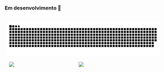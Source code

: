 
### Em desenvolvimento 🌱

<div style="display: flex; margin: 0px; padding: 0px; justify-content: space-evenly; flex-wrap:wrap">
    <img width="98%" style="margin: 20px 0px" src="github-user-contribution.svg">
    <img width="41.9%" src="https://github-readme-stats.vercel.app/api/top-langs/?username=anuraghazra&theme=merko&layout=compact"/>
    <img width="50%" src="https://github-readme-stats.vercel.app/api?username=gabrielgusn&show_icons=true&theme=merko"/>
</div>

<!--
**gabrielgusn/gabrielgusn** is a ✨ _special_ ✨ repository because its `README.md` (this file) appears on your GitHub profile.

Here are some ideas to get you started:

- 🔭 I’m currently working on ...
- 🌱 I’m currently learning ...
- 👯 I’m looking to collaborate on ...
- 🤔 I’m looking for help with ...
- 💬 Ask me about ...
- 📫 How to reach me: ...
- 😄 Pronouns: ...
- ⚡ Fun fact: ...
-->
